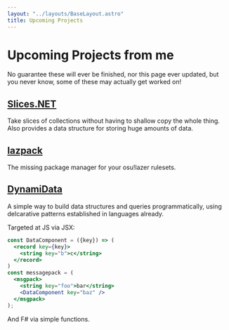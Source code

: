 ```yaml
---
layout: "../layouts/BaseLayout.astro"
title: Upcoming Projects
---
```


# Upcoming Projects from me

No guarantee these will ever be finished, nor this page ever updated, but you never know,
some of these may actually get worked on!

## [Slices.NET](https://github.com/yellowsink/Slices.NET)
Take slices of collections without having to shallow copy the whole thing.
Also provides a data structure for storing huge amounts of data.

## [lazpack](https://github.com/yellowsink/lazpack)
The missing package manager for your osu!lazer rulesets.

## [DynamiData](https://github.com/DynamiData)
A simple way to build data structures and queries programmatically,
using delcarative patterns established in languages already.

Targeted at JS via JSX:
```jsx
const DataComponent = ({key}) => (
  <record key={key}>
    <string key="b">c</string>
  </record>
)
const messagepack = (
  <msgpack>
    <string key="foo">bar</string>
    <DataComponent key="baz" />
  </msgpack>
);
```

And F# via simple functions.